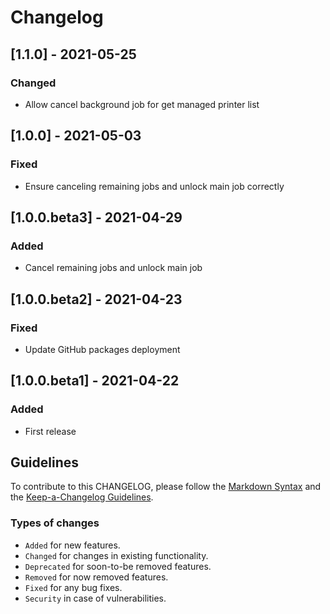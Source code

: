 # Changelog

## [1.1.0] - 2021-05-25

### Changed

- Allow cancel background job for get managed printer list 




## [1.0.0] - 2021-05-03

### Fixed

- Ensure canceling remaining jobs and unlock main job correctly



## [1.0.0.beta3] - 2021-04-29

### Added

- Cancel remaining jobs and unlock main job



## [1.0.0.beta2] - 2021-04-23
### Fixed
- Update GitHub packages deployment



## [1.0.0.beta1] - 2021-04-22
### Added
- First release



## Guidelines

To contribute to this CHANGELOG, please follow the [Markdown Syntax](https://www.markdownguide.org/basic-syntax/) and the [Keep-a-Changelog Guidelines](https://keepachangelog.com/en/1.0.0/).

### Types of changes

- `Added` for new features.
- `Changed` for changes in existing functionality.
- `Deprecated` for soon-to-be removed features.
- `Removed` for now removed features.
- `Fixed` for any bug fixes.
- `Security` in case of vulnerabilities.